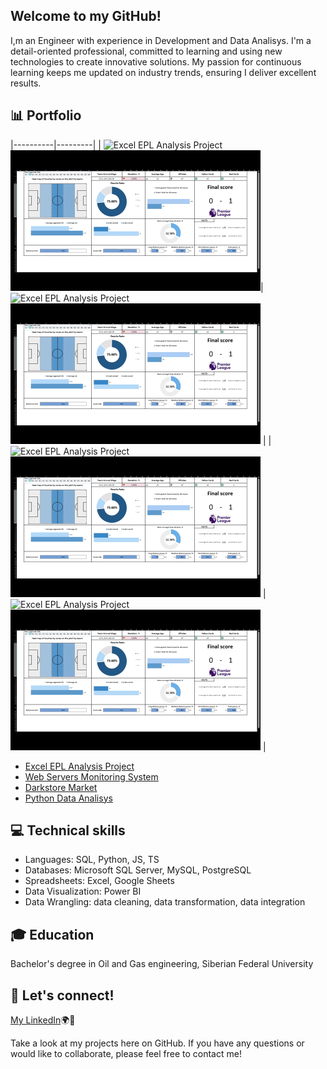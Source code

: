 ## Welcome to my GitHub!  
I,m an Engineer with experience in Development and Data Analisys. I'm a detail-oriented professional, committed to learning and using new technologies to create innovative solutions. 
My passion for continuous learning keeps me updated on industry trends, ensuring I deliver excellent results.

## 📊 Portfolio

|----------|---------|
| ![Excel EPL Analysis Project](https://github.com/artemrudman/Excel_Project_Liverpool) <br> <img src="screenshots/DashBoard.gif" width="400">| ![Excel EPL Analysis Project](https://github.com/artemrudman/Excel_Project_Liverpool) <br> <img src="screenshots/DashBoard.gif" width="400"> |
| ![Excel EPL Analysis Project](https://github.com/artemrudman/Excel_Project_Liverpool) <br> <img src="screenshots/DashBoard.gif" width="400"> | ![Excel EPL Analysis Project](https://github.com/artemrudman/Excel_Project_Liverpool) <br> <img src="screenshots/DashBoard.gif" width="400"> |



- [Excel EPL Analysis Project](https://github.com/artemrudman/Excel_Project_Liverpool)
- [Web Servers Monitoring System](https://github.com/artemrudman/Webservers_Project/)
- [Darkstore Market](https://github.com/artemrudman/Darkstore_market)
- [Python Data Analisys]()
  
## 💻 Technical skills
- Languages: SQL, Python, JS, TS
- Databases: Microsoft SQL Server, MySQL, PostgreSQL
- Spreadsheets: Excel, Google Sheets
- Data Visualization: Power BI
- Data Wrangling: data cleaning, data transformation, data integration

## 🎓 Education
Bachelor's degree in Oil and Gas engineering, Siberian Federal University

## 📧 Let's connect!
[My LinkedIn](https://www.linkedin.com/in/artem-rudman/)🌍🚀

Take a look at my projects here on GitHub. If you have any questions or would like to collaborate, please feel free to contact me!
